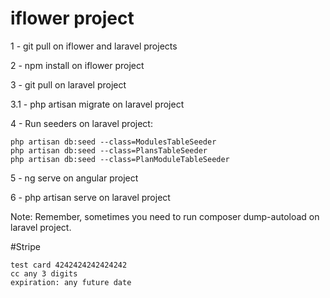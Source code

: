 # iflower project

1 - git pull on iflower and laravel projects

2 - npm install on iflower project

3 - git pull on laravel project

3.1 - php artisan migrate on laravel project

4 - Run seeders on laravel project:

    php artisan db:seed --class=ModulesTableSeeder
    php artisan db:seed --class=PlansTableSeeder
    php artisan db:seed --class=PlanModuleTableSeeder
    
5 - ng serve on angular project

6 - php artisan serve on laravel project

Note: Remember, sometimes you need to run composer dump-autoload on laravel project.

#Stripe
    
    test card 4242424242424242
    cc any 3 digits
    expiration: any future date

    
